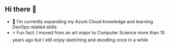 ## Hi there 👋
- 🌱 I’m currently expanding my Azure Cloud knowledge and learning DevOps related skills
- ⚡ Fun fact: I moved from an art major to Computer Science more than 10 years ago but I still enjoy sketching and doodling once in a while

<!--
**aguysketchingclouds/aguysketchingclouds** is a ✨ _special_ ✨ repository because its `README.md` (this file) appears on your GitHub profile.

Here are some ideas to get you started:

- 🔭 I’m currently working on ...
- 🌱 I’m currently learning ...
- 👯 I’m looking to collaborate on ...
- 🤔 I’m looking for help with ...
- 💬 Ask me about ...
- 📫 How to reach me: ...
- 😄 Pronouns: ...
- ⚡ Fun fact: ...
-->
